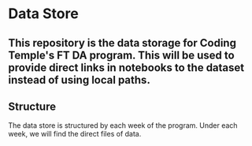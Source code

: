 # Data Store
This repository is the data storage for Coding Temple's FT DA program. This will be used to provide direct links in notebooks to the dataset instead of using local paths. 
---
## Structure
The data store is structured by each week of the program. Under each week, we will find the direct files of data.
